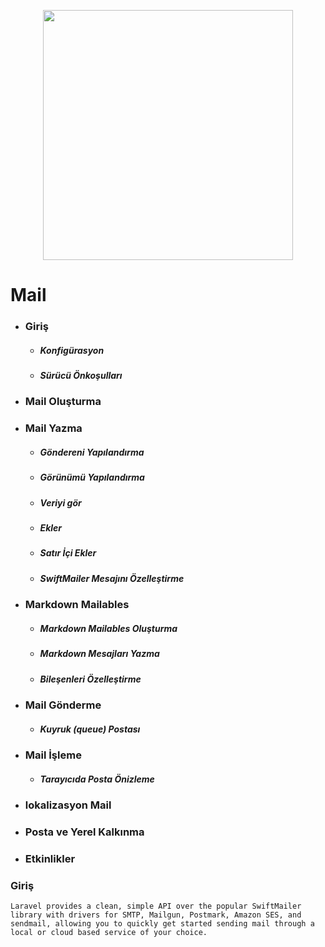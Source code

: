 <p align="center"><img src="https://res.cloudinary.com/dtfbvvkyp/image/upload/v1566331377/laravel-logolockup-cmyk-red.svg" width="400"></p>

# Mail

* ### Giriş 
  * ##### Konfigürasyon
  * ##### Sürücü Önkoşulları
* ### Mail Oluşturma
* ### Mail Yazma
    * ##### Göndereni Yapılandırma
    * ##### Görünümü Yapılandırma
    * ##### Veriyi gör
    * ##### Ekler
    * ##### Satır İçi Ekler
    * ##### SwiftMailer Mesajını Özelleştirme
* ### Markdown Mailables
    * ##### Markdown Mailables Oluşturma
    * ##### Markdown Mesajları Yazma
    * ##### Bileşenleri Özelleştirme
* ### Mail Gönderme
    * ##### Kuyruk (queue) Postası
* ### Mail İşleme
    * ##### Tarayıcıda Posta Önizleme
* ### lokalizasyon Mail
* ### Posta ve Yerel Kalkınma
* ### Etkinlikler

### Giriş 
    Laravel provides a clean, simple API over the popular SwiftMailer library with drivers for SMTP, Mailgun, Postmark, Amazon SES, and sendmail, allowing you to quickly get started sending mail through a local or cloud based service of your choice.